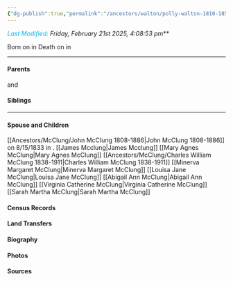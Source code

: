 ```yaml
---
{"dg-publish":true,"permalink":"/ancestors/walton/polly-walton-1810-1850/","tags":["Polly-Walton"]}
---
```


*<font color="#00b0f0">Last Modified:</font> Friday, February 21st 2025, 4:08:53 pm***

Born on  <!-- link to date --> in <!-- link to place -->
Death on <!-- link to date --> in <!-- link to place -->

---
#### Parents

<!-- Link to father --> and <!-- Link to mother-->
#### Siblings
<!-- Link to sibling -->

---
#### Spouse and Children
[[Ancestors/McClung/John McClung 1808-1886\|John McClung 1808-1886]] on 8/15/1833 in <!-- link to place -->.
[[James Mcclung\|James Mcclung]]
[[Mary Agnes McClung\|Mary Agnes McClung]]
[[Ancestors/McClung/Charles William McClung 1838-1911\|Charles William McClung 1838-1911]]
[[Minerva Margaret McClung\|Minerva Margaret McClung]]
[[Louisa Jane McClung\|Louisa Jane McClung]]
[[Abigail Ann McClung\|Abigail Ann McClung]]
[[Virginia Catherine McClung\|Virginia Catherine McClung]]
[[Sarah Martha McClung\|Sarah Martha McClung]]

#### Census Records

#### Land Transfers

#### Biography

#### Photos

#### Sources

